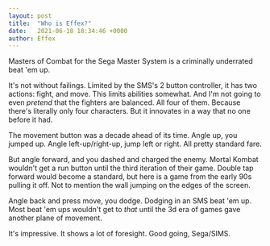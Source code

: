```yaml
---
layout: post
title:  "Who is Effex?"
date:   2021-06-18 18:34:46 +0000
author: Effex
---
```


Masters of Combat for the Sega Master System is a criminally underrated beat 'em up.

It's not without failings. Limited by the SMS's 2 button controller, it has two actions: fight, and move. This limits abilities somewhat. And I'm not going to even *pretend* that the fighters are balanced. All four of them. Because there's literally only four characters. But it innovates in a way that no one before it had. 

The movement button was a decade ahead of its time. Angle up, you jumped up. Angle left-up/right-up, jump left or right. All pretty standard fare.

But angle forward, and you dashed and charged the enemy. Mortal Kombat wouldn't get a run button until the third iteration of their game. Double tap forward would become a standard, but here is a game from the early 90s pulling it off. Not to mention the wall jumping on the edges of the screen.

Angle back and press move, you dodge. Dodging in an SMS beat 'em up. Most beat 'em ups wouldn't get to *that* until the 3d era of games gave another plane of movement.

It's impressive. It shows a lot of foresight. Good going, Sega/SIMS.
